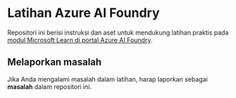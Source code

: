 # Latihan Azure AI Foundry

Repositori ini berisi instruksi dan aset untuk mendukung latihan praktis pada [modul Microsoft Learn di portal Azure AI Foundry](https://learn.microsoft.com/en-us/training/paths/create-custom-copilots-ai-studio/).

## Melaporkan masalah

Jika Anda mengalami masalah dalam latihan, harap laporkan sebagai **masalah** dalam repositori ini.
